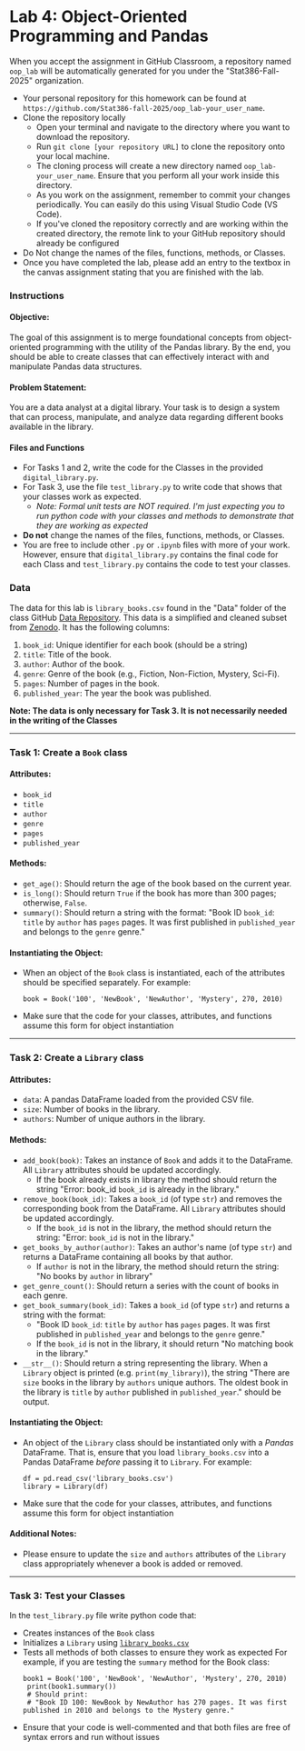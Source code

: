 # Lab 4: Object-Oriented Programming and Pandas

When you accept the assignment in GitHub Classroom, a repository named `oop_lab` will be automatically generated for you under the "Stat386-Fall-2025" organization.
* Your personal repository for this homework can be found at `https://github.com/Stat386-fall-2025/oop_lab-your_user_name`.
* Clone the repository locally
   * Open your terminal and navigate to the directory where you want to download the repository.
   * Run `git clone [your repository URL]` to clone the repository onto your local machine.
   * The cloning process will create a new directory named `oop_lab-your_user_name`. Ensure that you perform all your work inside this directory.
   * As you work on the assignment, remember to commit your changes periodically. You can easily do this using Visual Studio Code (VS Code).
   * If you've cloned the repository correctly and are working within the created directory, the remote link to your GitHub repository should already be configured
* Do Not change the names of the files, functions, methods, or Classes.
* Once you have completed the lab, please add an entry to the textbox in the canvas assignment stating that you are finished with the lab.

### Instructions 
#### Objective: 
The goal of this assignment is to merge foundational concepts from object-oriented programming with the utility of the Pandas library. By the end, you should be able to create classes that can effectively interact with and manipulate Pandas data structures.

#### Problem Statement:  
You are a data analyst at a digital library. Your task is to design a system that can process, manipulate, and analyze data regarding different books available in the library.

#### Files and Functions
* For Tasks 1 and 2, write the code for the Classes in the provided `digital_library.py`.  
* For Task 3, use the file `test_library.py` to write code that shows that your classes work as expected. 
   * *Note: Formal unit tests are NOT required.  I'm just expecting you to run python code with your classes and methods to demonstrate that they are working as expected*
* **Do not** change the names of the files, functions, methods, or Classes.
* You are free to include other `.py` or `.ipynb` files with more of your work. However, ensure that `digital_library.py` contains the final code for each Class and `test_library.py` contains the code to test your classes. 

### Data
The data for this lab is `library_books.csv` found in the "Data" folder of the class GitHub [Data Repository](https://github.com/Stat386-Fall-2025/Data/tree/master).  This data is a simplified and cleaned subset from [Zenodo](https://zenodo.org/record/4265096).  It has the following columns:
1. `book_id`: Unique identifier for each book (should be a string)
2. `title`: Title of the book.
3. `author`: Author of the book.
4. `genre`: Genre of the book (e.g., Fiction, Non-Fiction, Mystery, Sci-Fi).
5. `pages`: Number of pages in the book.
6. `published_year`: The year the book was published.

**Note: The data is only necessary for Task 3.  It is not necessarily needed in the writing of the Classes**



---
### Task 1: Create a `Book` class
#### Attributes:
- `book_id` 
- `title`
- `author`
- `genre`
- `pages`
- `published_year`

#### Methods:
- `get_age()`: Should return the age of the book based on the current year.
- `is_long()`: Should return `True` if the book has more than 300 pages; otherwise, `False`.
- `summary()`: Should return a string with the format: "Book ID `book_id`: `title` by `author` has `pages` pages. It was first published in `published_year` and belongs to the `genre` genre."

#### Instantiating the Object:
- When an object of the `Book` class is instantiated, each of the attributes should be specified separately.  For example:
  ```
  book = Book('100', 'NewBook', 'NewAuthor', 'Mystery', 270, 2010)
  ```
- Make sure that the code for your classes, attributes, and functions assume this form for object instantiation

---
### Task 2: Create a `Library` class
#### Attributes:
- `data`: A pandas DataFrame loaded from the provided CSV file.
- `size`: Number of books in the library.
- `authors`: Number of unique authors in the library.

#### Methods:
- `add_book(book)`: Takes an instance of `Book` and adds it to the DataFrame. All `Library` attributes should be updated accordingly.
   * If the book already exists in library the method should return the string "Error: book_id `book_id` is already in the library."
- `remove_book(book_id)`: Takes a `book_id` (of type `str`) and removes the corresponding book from the DataFrame. All `Library` attributes should be updated accordingly.  
   * If the `book_id` is not in the library, the method should return the string: "Error: `book_id` is not in the library."
- `get_books_by_author(author)`: Takes an author's name (of type `str`) and returns a DataFrame containing all books by that author.
   * If `author` is not in the library, the method should return the string: "No books by `author` in library"
- `get_genre_count()`: Should return a series with the count of books in each genre.
- `get_book_summary(book_id)`: Takes a `book_id` (of type `str`) and returns a string with the format:  
   * "Book ID `book_id`: `title` by `author` has `pages` pages. It was first published in `published_year` and belongs to the `genre` genre."  
   * If the `book_id` is not in the library, it should return "No matching book in the library."
- `__str__()`: Should return a string representing the library. When a `Library` object is printed (e.g. `print(my_library)`), the string "There are `size` books in the library by `authors` unique authors. The oldest book in the library is `title` by `author` published in `published_year`." should be output.

#### Instantiating the Object:
- An object of the `Library` class should be instantiated only with a *Pandas* DataFrame.  That is, ensure that you load `library_books.csv` into a Pandas DataFrame *before* passing it to `Library`.  For example:
  ```
  df = pd.read_csv('library_books.csv')
  library = Library(df)
  ```
- Make sure that the code for your classes, attributes, and functions assume this form for object instantiation

#### Additional Notes:
- Please ensure to update the `size` and `authors` attributes of the `Library` class appropriately whenever a book is added or removed.

---
### Task 3:  Test your Classes
In the `test_library.py` file write python code that:
* Creates instances of the `Book` class
* Initializes a `Library` using [`library_books.csv`](https://github.com/Stat386-Fall-2025/Data/tree/master)
* Tests all methods of both classes to ensure they work as expected
  For example, if you are testing the `summary` method for the Book class:
  ```
  book1 = Book('100', 'NewBook', 'NewAuthor', 'Mystery', 270, 2010)
   print(book1.summary()) 
   # Should print:
   # "Book ID 100: NewBook by NewAuthor has 270 pages. It was first published in 2010 and belongs to the Mystery genre."
  ```
* Ensure that your code is well-commented and that both files are free of syntax errors and run without issues
